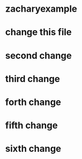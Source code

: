 # zacharyexample
# change this file
# second change
# third change
# forth change
# fifth change
# sixth change